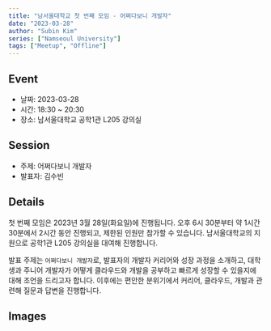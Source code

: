 ```yaml
---
title: "남서울대학교 첫 번째 모임 - 어쩌다보니 개발자"
date: "2023-03-28"
author: "Subin Kim"
series: ["Namseoul University"]
tags: ["Meetup", "Offline"]
---
```


## Event

- 날짜: 2023-03-28
- 시간: 18:30 ~ 20:30
- 장소: 남서울대학교 공학1관 L205 강의실

## Session

- 주제: 어쩌다보니 개발자
- 발표자: 김수빈

## Details

첫 번째 모임은 2023년 3월 28일(화요일)에 진행됩니다.
오후 6시 30분부터 약 1시간 30분에서 2시간 동안 진행되고, 제한된 인원만 참가할 수 있습니다.
남서울대학교의 지원으로 공학1관 L205 강의실을 대여해 진행합니다.

발표 주제는 `어쩌다보니 개발자`로, 발표자의 개발자 커리어와 성장 과정을 소개하고, 대학생과 주니어 개발자가 어떻게 클라우드와 개발을 공부하고 빠르게 성장할 수 있을지에 대해 조언을 드리고자 합니다.
이후에는 편안한 분위기에서 커리어, 클라우드, 개발과 관련해 질문과 답변을 진행합니다.

## Images
